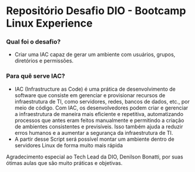 # Repositório Desafio DIO - Bootcamp Linux Experience
### Qual foi o desafio?
 - Criar uma IAC capaz de gerar um ambiente com usuários, grupos, diretórios e permissões.

### Para quê serve IAC?
 - IAC (Infrastructure as Code) é uma prática de desenvolvimento de software que consiste em gerenciar e provisionar recursos de infraestrutura de TI, como servidores, redes, bancos de dados, etc., por meio de código. Com IAC, os desenvolvedores podem criar e gerenciar a infraestrutura de maneira mais eficiente e repetitiva, automatizando processos que antes eram feitos manualmente e permitindo a criação de ambientes consistentes e previsíveis. Isso também ajuda a reduzir erros humanos e a aumentar a segurança da infraestrutura de TI.
 - A partir desse Script será possível montar um ambiente dentro de servidores Linux de forma muito mais rápida

Agradecimento especial ao Tech Lead da DIO, Denilson Bonatti, por suas ótimas aulas que são muito práticas e objetivas.

